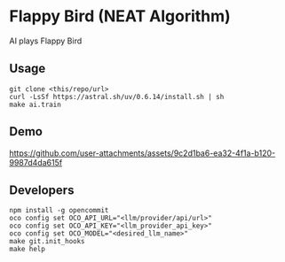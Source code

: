 # Flappy Bird (NEAT Algorithm)

AI plays Flappy Bird

## Usage

```shell
git clone <this/repo/url>
curl -LsSf https://astral.sh/uv/0.6.14/install.sh | sh
make ai.train
```

## Demo

<https://github.com/user-attachments/assets/9c2d1ba6-ea32-4f1a-b120-9987d4da615f>

## Developers

```shell
npm install -g opencommit
oco config set OCO_API_URL="<llm/provider/api/url>"
oco config set OCO_API_KEY="<llm_provider_api_key>"
oco config set OCO_MODEL="<desired_llm_name>"
make git.init_hooks
make help
```
